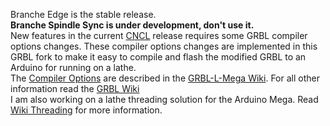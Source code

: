 Branche Edge is the stable release.  
**Branche Spindle Sync is under development, don't use it.**  
New features in the current [CNCL](https://www.microsoft.com/store/apps/9P42TB5T697H) release requires some GRBL compiler options changes. These compiler options changes are implemented in this GRBL fork to make it easy to compile and flash the modified GRBL to an Arduino for running on a lathe.  
The [Compiler Options](https://github.com/HuubBuis/grbl-L-Mega/wiki/Changed-Compiler-options) are described in the [GRBL-L-Mega Wiki](https://github.com/HuubBuis/grbl-L-Mega/wiki). For all other information read the [GRBL Wiki](https://github.com/gnea/grbl/wiki)  
I am also working on a lathe threading solution for the Arduino Mega. Read [Wiki Threading](https://github.com/HuubBuis/grbl-L-Mega/wiki/Threading) for more information.  
